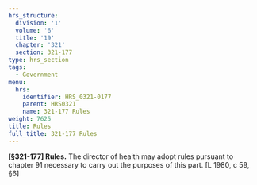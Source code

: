 ```yaml
---
hrs_structure:
  division: '1'
  volume: '6'
  title: '19'
  chapter: '321'
  section: 321-177
type: hrs_section
tags:
  - Government
menu:
  hrs:
    identifier: HRS_0321-0177
    parent: HRS0321
    name: 321-177 Rules
weight: 7625
title: Rules
full_title: 321-177 Rules
---
```

**[§321-177] Rules.** The director of health may adopt rules pursuant to chapter 91 necessary to carry out the purposes of this part. [L 1980, c 59, §6]